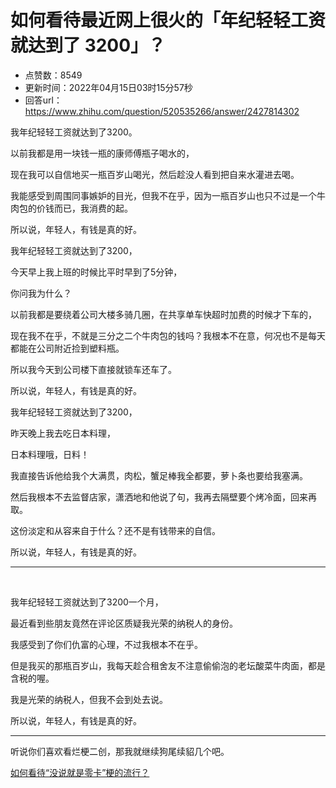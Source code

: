 # 如何看待最近网上很火的「年纪轻轻工资就达到了 3200」？
- 点赞数：8549
- 更新时间：2022年04月15日03时15分57秒
- 回答url：https://www.zhihu.com/question/520535266/answer/2427814302
<body>
 <p data-pid="2OKqgfOQ"></p>
 <p data-pid="B5jP2o_W">我年纪轻轻工资就达到了3200。</p>
 <p data-pid="zvReD7WG">以前我都是用一块钱一瓶的康师傅瓶子喝水的，</p>
 <p data-pid="PmD1VfZz">现在我可以自信地买一瓶百岁山喝光，然后趁没人看到把自来水灌进去喝。</p>
 <p data-pid="dvQNXFq9">我能感受到周围同事嫉妒的目光，但我不在乎，因为一瓶百岁山也只不过是一个牛肉包的价钱而已，我消费的起。</p>
 <p data-pid="IQ9QFTny">所以说，年轻人，有钱是真的好。</p>
 <p data-pid="O8T2p3lg">我年纪轻轻工资就达到了3200，</p>
 <p data-pid="K5Jt1O7-">今天早上我上班的时候比平时早到了5分钟，</p>
 <p data-pid="vvOYiEgk">你问我为什么？</p>
 <p data-pid="CYGOx2wg">以前我都是要绕着公司大楼多骑几圈，在共享单车快超时加费的时候才下车的，</p>
 <p data-pid="tPdZWx1I">现在我不在乎，不就是三分之二个牛肉包的钱吗？我根本不在意，何况也不是每天都能在公司附近捡到塑料瓶。</p>
 <p data-pid="iBgZY6BY">所以我今天到公司楼下直接就锁车还车了。</p>
 <p data-pid="XkUw6MvD">所以说，年轻人，有钱是真的好。</p>
 <p data-pid="s7t_ODEd">我年纪轻轻工资就达到了3200，</p>
 <p data-pid="MwXEdYJh">昨天晚上我去吃日本料理，</p>
 <p data-pid="2uREDC3U">日本料理哦，日料！</p>
 <p data-pid="_C0LsK40">我直接告诉他给我个大满贯，肉松，蟹足棒我全都要，萝卜条也要给我塞满。</p>
 <p data-pid="BnQEE-FT">然后我根本不去监督店家，潇洒地和他说了句，我再去隔壁要个烤冷面，回来再取。</p>
 <p data-pid="82X7Yyvx">这份淡定和从容来自于什么？还不是有钱带来的自信。</p>
 <p data-pid="OUBu9l4_">所以说，年轻人，有钱是真的好。</p>
 <hr>
 <p class="ztext-empty-paragraph"><br></p>
 <p data-pid="yMIxp9rU">我年纪轻轻工资就达到了3200一个月，</p>
 <p data-pid="h_AUzn17">最近看到些朋友竟然在评论区质疑我光荣的纳税人的身份。</p>
 <p data-pid="8TieQbii">我感受到了你们仇富的心理，不过我根本不在乎。</p>
 <p data-pid="9lq3-WP2">但是我买的那瓶百岁山，我每天趁合租舍友不注意偷偷泡的老坛酸菜牛肉面，都是含税的喔。</p>
 <p data-pid="jIIiQ2uL">我是光荣的纳税人，但我不会到处去说。</p>
 <p data-pid="ZBEppJxU">所以说，年轻人，有钱是真的好。</p>
 <hr>
 <p data-pid="ZBEppJxU">听说你们喜欢看烂梗二创，那我就继续狗尾续貂几个吧。</p><a data-draft-node="block" data-draft-type="link-card" href="https://www.zhihu.com/answer/2440124190" class="internal">如何看待“没说就是零卡”梗的流行？</a>
 <p></p>
</body>